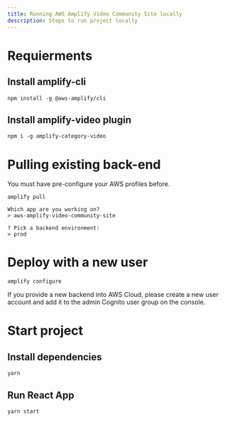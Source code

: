 ```yaml
---
title: Running AWS Amplify Video Community Site locally
description: Steps to run project locally
---
```


# Requierments

## Install amplify-cli
```
npm install -g @aws-amplify/cli
```

## Install amplify-video plugin
```
npm i -g amplify-category-video
```

# Pulling existing back-end
You must have pre-configure your AWS profiles before.
```
amplify pull
```

```
Which app are you working on?
> aws-amplify-video-community-site
```

```
? Pick a backend environment:
> prod
```

# Deploy with a new user
```
amplify configure
```

If you provide a new backend into AWS Cloud, please create a new user account and add it to the admin Cognito user group on the console.

# Start project
## Install dependencies
```
yarn
```

## Run React App
```
yarn start
```
